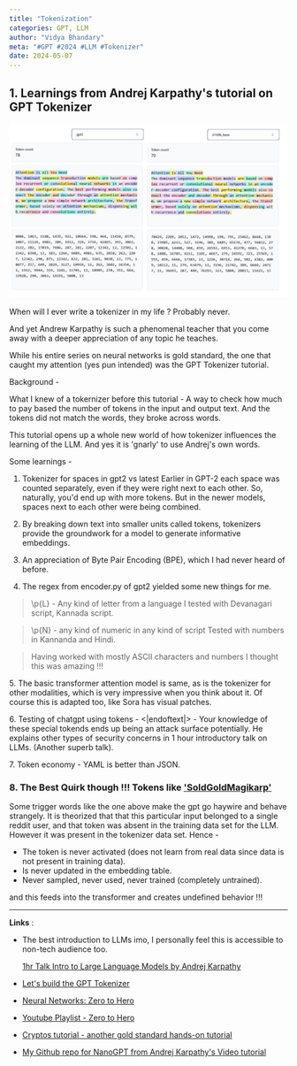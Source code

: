 ```yaml
---
title: "Tokenization"
categories: GPT, LLM
author: "Vidya Bhandary"
meta: "#GPT #2024 #LLM #Tokenizer"
date: 2024-05-07
---
```


## 1. Learnings from Andrej Karpathy's tutorial on GPT Tokenizer

![](https://raw.githubusercontent.com/vidyabhandary/blog/868ad1cc2b3d9e91009253c7fe99fe4055708772/images/Tokenization.png)

When will I ever write a tokenizer in my life ? Probably never.

And yet Andrew Karpathy is such a phenomenal teacher that you come away with a deeper appreciation of any topic he teaches.

While his entire series on neural networks is gold standard, the one that caught my attention (yes pun intended) was the GPT Tokenizer tutorial.

Background -

What I knew of a tokernizer before this tutorial - A way to check how much to pay based the number of tokens in the input and output text. And the tokens did not match the words, they broke across words.

This tutorial opens up a whole new world of how tokenizer influences the learning of the LLM. And yes it is 'gnarly' to use Andrej's own words.

Some learnings -

1. Tokenizer for spaces in gpt2 vs latest
   Earlier in GPT-2 each space was counted separately, even if they were right next to each other. So, naturally, you'd end up with more tokens. But in the newer models, spaces next to each other were being combined.

2. By breaking down text into smaller units called tokens, tokenizers provide the groundwork for a model to generate informative embeddings.

3. An appreciation of Byte Pair Encoding (BPE), which I had never heard of before.

4. The regex from encoder.py of gpt2 yielded some new things for me.

> \p{L} - Any kind of letter from a language
> I tested with Devanagari script, Kannada script.

> \p{N} - any kind of numeric in any kind of script Tested with numbers in Kannanda and Hindi.

> Having worked with mostly ASCII characters and numbers I thought this was amazing !!!

5\. The basic transformer attention model is same, as is the tokenizer for other modalities, which is very impressive when you think about it. Of course this is adapted too, like Sora has visual patches.

6\. Testing of chatgpt using tokens - &lt;\|endoftext\|&gt; - Your knowledge of these special tokends ends up being an attack surface potentially. He explains other types of security concerns in 1 hour introductory talk on LLMs. (Another superb talk).

7\. Token economy - YAML is better than JSON.

### 8. The Best Quirk though !!! Tokens like ['SoldGoldMagikarp'](https://www.lesswrong.com/posts/aPeJE8bSo6rAFoLqg/solidgoldmagikarp-plus-prompt-generation)

Some trigger words like the one above make the gpt go haywire and behave strangely.
It is theorized that that this particular input belonged to a single reddit user, and that token was absent in the training data set for the LLM. However it was present in the tokenizer data set.
Hence -

- The token is never activated (does not learn from real data since data is not present in training data).
- Is never updated in the embedding table.
- Never sampled, never used, never trained (completely untrained).

and this feeds into the transformer and creates undefined behavior !!!

---

**Links** :

- The best introduction to LLMs imo, I personally feel this is accessible to non-tech audience too.

  [1hr Talk Intro to Large Language Models by Andrej Karpathy](https://www.youtube.com/watch?v=zjkBMFhNj_g)

- [Let's build the GPT Tokenizer](https://www.youtube.com/watch?v=zduSFxRajkE)
- [Neural Networks: Zero to Hero](https://karpathy.ai/zero-to-hero.html)
- [Youtube Playlist - Zero to Hero](https://www.youtube.com/playlist?list=PLAqhIrjkxbuWI23v9cThsA9GvCAUhRvKZ)
- [Cryptos tutorial - another gold standard hands-on tutorial](https://karpathy.github.io/2021/06/21/blockchain/)
- [My Github repo for NanoGPT from Andrej Karpathy's Video tutorial](https://github.com/vidyabhandary/nanogpt)
